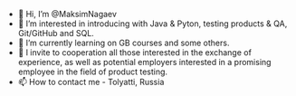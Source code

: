 - 👋 Hi, I’m @MaksimNagaev
- 👀 I’m interested in introducing with Java & Pyton, testing products & QA, Git/GitHub and SQL.
- 🌱 I’m currently learning on GB courses and some others.
- 💞️ I invite to cooperation all those interested in the exchange of experience, as well as potential employers interested in a promising employee in the field of product testing.
- 📫 How to contact me - Tolyatti, Russia



<!---
MaksimNagaev/MaksimNagaev is a ✨ special ✨ repository because its `README.md` (this file) appears on your GitHub profile.
You can click the Preview link to take a look at your changes.
--->

